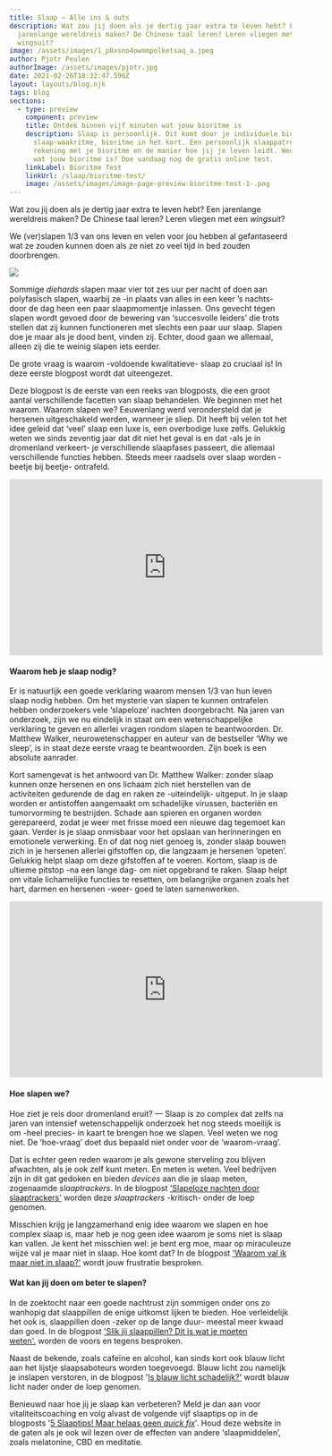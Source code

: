 ```yaml
---
title: Slaap — Alle ins & outs
description: Wat zou jij doen als je dertig jaar extra te leven hebt? Een
  jarenlange wereldreis maken? De Chinese taal leren? Leren vliegen met een
  wingsuit?
image: /assets/images/1_p8xsno4owmmpolketsaq_a.jpeg
author: Pjotr Peulen
authorImage: /assets/images/pjotr.jpg
date: 2021-02-26T18:32:47.596Z
layout: layouts/blog.njk
tags: blog
sections:
  - type: preview
    component: preview
    title: Ontdek binnen vijf minuten wat jouw bioritme is
    description: Slaap is persoonlijk. Dit komt door je individuele biologische
      slaap-waakritme, bioritme in het kort. Een persoonlijk slaappatroon houdt
      rekening met je bioritme en de manier hoe jij je leven leidt. Weet jij al
      wat jouw bioritme is? Doe vandaag nog de gratis online test.
    linkLabel: Bioritme Test
    linkUrl: /slaap/bioritme-test/
    image: /assets/images/image-page-preview-bioritme-test-1-.png
---
```

Wat zou jij doen als je dertig jaar extra te leven hebt? Een jarenlange wereldreis maken? De Chinese taal leren? Leren vliegen met een *wingsuit*?

We (ver)slapen 1/3 van ons leven en velen voor jou hebben al gefantaseerd wat ze zouden kunnen doen als ze niet zo veel tijd in bed zouden doorbrengen.

![](/assets/images/1_p8xsno4owmmpolketsaq_a.jpeg)

Sommige *diehards* slapen maar vier tot zes uur per nacht of doen aan polyfasisch slapen, waarbij ze -in plaats van alles in een keer ’s nachts- door de dag heen een paar slaapmomentje inlassen. Ons gevecht tégen slapen wordt gevoed door de bewering van ‘succesvolle leiders’ die trots stellen dat zij kunnen functioneren met slechts een paar uur slaap. Slapen doe je maar als je dood bent, vinden zij. Echter, dood gaan we allemaal, alleen zij die te weinig slapen iets eerder.

De grote vraag is waarom -voldoende kwalitatieve- slaap zo cruciaal is! In deze eerste blogpost wordt dat uiteengezet.

Deze blogpost is de eerste van een reeks van blogposts, die een groot aantal verschillende facetten van slaap behandelen. We beginnen met het waarom. Waarom slapen we? Eeuwenlang werd verondersteld dat je hersenen uitgeschakeld werden, wanneer je sliep. Dit heeft bij velen tot het idee geleid dat ‘veel’ slaap een luxe is, een overbodige luxe zelfs. Gelukkig weten we sinds zeventig jaar dat dit niet het geval is en dat -als je in dromenland verkeert- je verschillende slaapfases passeert, die allemaal verschillende functies hebben. Steeds meer raadsels over slaap worden -beetje bij beetje- ontrafeld.

<iframe width="560" height="315" src="https://www.youtube.com/embed/rMHus-0wFSo" frameborder="0" allow="accelerometer; autoplay; clipboard-write; encrypted-media; gyroscope; picture-in-picture" allowfullscreen></iframe>

#### Waarom heb je slaap nodig?

Er is natuurlijk een goede verklaring waarom mensen 1/3 van hun leven slaap nodig hebben. Om het mysterie van slapen te kunnen ontrafelen hebben onderzoekers vele ‘slapeloze’ nachten doorgebracht. Na jaren van onderzoek, zijn we nu eindelijk in staat om een wetenschappelijke verklaring te geven en allerlei vragen rondom slapen te beantwoorden. Dr. Matthew Walker, neurowetenschapper en auteur van de bestseller ‘Why we sleep’, is in staat deze eerste vraag te beantwoorden. Zijn boek is een absolute aanrader.

Kort samengevat is het antwoord van Dr. Matthew Walker: zonder slaap kunnen onze hersenen en ons lichaam zich niet herstellen van de activiteiten gedurende de dag en raken ze -uiteindelijk- uitgeput. In je slaap worden er antistoffen aangemaakt om schadelijke virussen, bacteriën en tumorvorming te bestrijden. Schade aan spieren en organen worden gerepareerd, zodat je weer met frisse moed een nieuwe dag tegemoet kan gaan. Verder is je slaap onmisbaar voor het opslaan van herinneringen en emotionele verwerking. En of dat nog niet genoeg is, zonder slaap bouwen zich in je hersenen allerlei gifstoffen op, die langzaam je hersenen ‘opeten’. Gelukkig helpt slaap om deze gifstoffen af te voeren. Kortom, slaap is de ultieme pitstop -na een lange dag- om niet opgebrand te raken. Slaap helpt om vitale lichamelijke functies te resetten, om belangrijke organen zoals het hart, darmen en hersenen -weer- goed te laten samenwerken.

<iframe width="560" height="315" src="https://www.youtube.com/embed/Y-8b99rGpkM" frameborder="0" allow="accelerometer; autoplay; clipboard-write; encrypted-media; gyroscope; picture-in-picture" allowfullscreen></iframe>

#### Hoe slapen we?

Hoe ziet je reis door dromenland eruit? — Slaap is zo complex dat zelfs na jaren van intensief wetenschappelijk onderzoek het nog steeds moeilijk is om -heel precies- in kaart te brengen hoe we slapen. Veel weten we nog niet. De ‘hoe-vraag’ doet dus bepaald niet onder voor de ‘waarom-vraag’.

Dat is echter geen reden waarom je als gewone sterveling zou blijven afwachten, als je ook zelf kunt meten. En meten is weten. Veel bedrijven zijn in dit gat gedoken en bieden *devices* aan die je slaap meten, zogenaamde *slaaptrackers*. In de blogpost ['Slapeloze nachten door slaaptrackers'](/blog/slaaptrackers/) worden deze *slaaptrackers* -kritisch- onder de loep genomen.

Misschien krijg je langzamerhand enig idee waarom we slapen en hoe complex slaap is, maar heb je nog  geen idee waarom je soms niet is slaap kan vallen. Je kent het misschien wel: je bent erg moe, maar op  miraculeuze wijze val je maar niet in slaap. Hoe komt dat? In de blogpost ['Waarom val ik maar niet in slaap?'](/blog/waarom-val-ik-maar-niet-in-slaap/) wordt jouw frustratie besproken.

#### Wat kan jij doen om beter te slapen?

In de zoektocht naar een goede nachtrust zijn sommigen onder ons zo wanhopig dat slaappillen de enige uitkomst lijken te bieden. Hoe verleidelijk het ook is, slaappillen doen -zeker op de lange duur- meestal meer kwaad dan goed. In de blogpost ['Slik jij slaappillen? Dit is wat je moeten weten'.](/blog/slaappillen/) worden de voors en tegens besproken.

Naast de bekende, zoals cafeïne en alcohol, kan sinds kort ook blauw licht aan het lijstje slaapsaboteurs worden toegevoegd. Blauw licht zou namelijk je inslapen verstoren, in de blogpost '[Is blauw licht schadelijk?'](/blog/blauw-licht-schadelijk/) wordt blauw licht nader onder de loep genomen.

Benieuwd naar hoe jij je slaap kan verbeteren? Meld je dan aan voor vitaliteitscoaching en volg alvast de volgende vijf slaaptips op in de blogposts '[5 Slaaptips! Maar helaas geen *quick fix*](https://phantus.com/blog/slaaptips/)'. Houd deze website in de gaten als je ook wil lezen over de effecten van andere ‘slaapmiddelen’, zoals melatonine, CBD en meditatie.